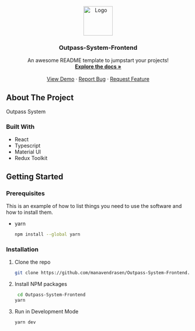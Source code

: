 <br />
<p align="center">
  <a href="https://github.com/manavendrasen/Outpass-System-Frontend">
    <img src="images/logo.png" alt="Logo" width="80" height="80">
  </a>

  <h3 align="center">Outpass-System-Frontend</h3>

  <p align="center">
    An awesome README template to jumpstart your projects!
    <br />
    <a href="https://github.com/manavendrasen/Outpass-System-Frontend"><strong>Explore the docs »</strong></a>
    <br />
    <br />
    <a href="https://github.com/manavendrasen/Outpass-System-Frontend">View Demo</a>
    ·
    <a href="https://github.com/manavendrasen/Outpass-System-Frontend/issues">Report Bug</a>
    ·
    <a href="https://github.com/manavendrasen/Outpass-System-Frontend/issues">Request Feature</a>
  </p>
</p>

<!-- ABOUT THE PROJECT -->

## About The Project

Outpass System

### Built With

- React
- Typescript
- Material UI
- Redux Toolkit

<!-- GETTING STARTED -->

## Getting Started

### Prerequisites

This is an example of how to list things you need to use the software and how to install them.

- yarn
  ```sh
  npm install --global yarn
  ```

### Installation

1. Clone the repo
   ```sh
   git clone https://github.com/manavendrasen/Outpass-System-Frontend.git
   ```
2. Install NPM packages
   ```sh
    cd Outpass-System-Frontend
   yarn
   ```
3. Run in Development Mode
   ```sh
   yarn dev
   ```
